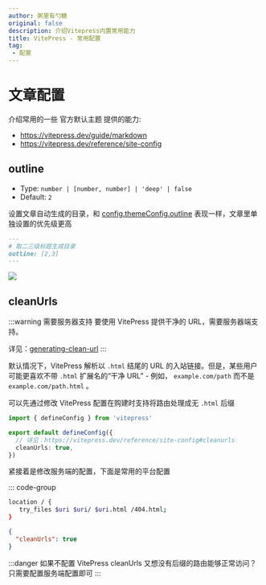 ```yaml
---
author: 粥里有勺糖
original: false
description: 介绍Vitepress内置常用能力
title: VitePress - 常用配置
tag:
 - 配置
---
```


# 文章配置
介绍常用的一些 官方默认主题 提供的能力: 
* https://vitepress.dev/guide/markdown
* https://vitepress.dev/reference/site-config

## outline
* Type: `number | [number, number] | 'deep' | false`
* Default: `2`

设置文章自动生成的目录，和 [config.themeConfig.outline](https://vitepress.dev/reference/default-theme-config#outline) 表现一样，文章里单独设置的优先级更高

```md
---
# 取二三级标题生成目录
outline: [2,3]
---
```

![](https://img.cdn.sugarat.top/mdImg/MTY3NzE2MzY5MzMyMA==677163693320)

## cleanUrls
:::warning 需要服务器支持
要使用 VitePress 提供干净的 URL，需要服务器端支持。

详见：[generating-clean-url](https://vitepress.dev/guide/routing#generating-clean-url)
:::

默认情况下，VitePress 解析以 `.html` 结尾的 URL 的入站链接。但是，某些用户可能更喜欢不带 `.html` 扩展名的“干净 URL” - 例如， `example.com/path` 而不是 `example.com/path.html` 。

可以先通过修改 VitePress 配置在购建时支持将路由处理成无 `.html` 后缀
```ts
import { defineConfig } from 'vitepress'

export default defineConfig({
  // 详见：https://vitepress.dev/reference/site-config#cleanurls
  cleanUrls: true,
})
```

紧接着是修改服务端的配置，下面是常用的平台配置

::: code-group
```sh [Nginx]
location / {
   try_files $uri $uri/ $uri.html /404.html;
}
```

```json [Vercel]
{
  "cleanUrls": true
}
```
:::danger 如果不配置 VitePress cleanUrls 又想没有后缀的路由能够正常访问？
只需要配置服务端配置即可
:::